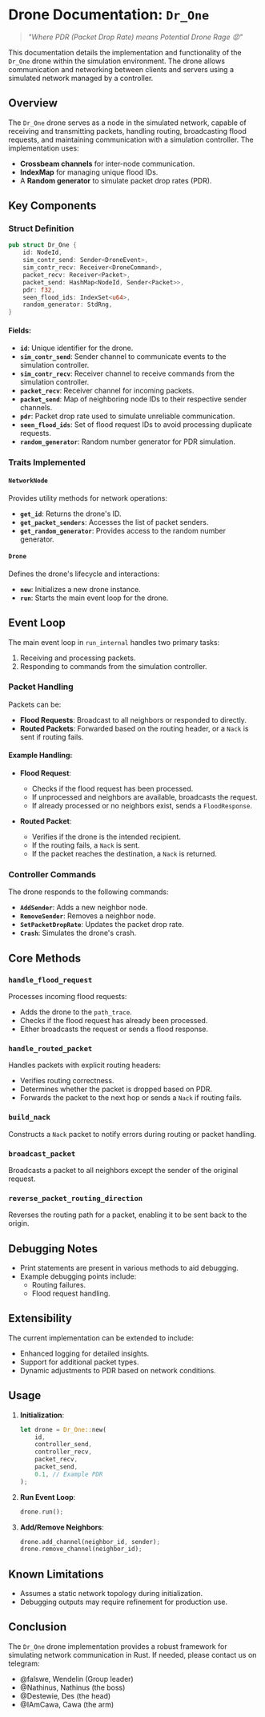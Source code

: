 # Drone Documentation: `Dr_One`
> <em>"Where PDR (Packet Drop Rate) means Potential Drone Rage 😡"</em>

This documentation details the implementation and functionality of the `Dr_One` drone within the simulation environment. The drone allows communication and networking between clients and servers using a simulated network managed by a controller.

## Overview
The `Dr_One` drone serves as a node in the simulated network, capable of receiving and transmitting packets, handling routing, broadcasting flood requests, and maintaining communication with a simulation controller. The implementation uses:

- **Crossbeam channels** for inter-node communication.
- **IndexMap** for managing unique flood IDs.
- A **Random generator** to simulate packet drop rates (PDR).

## Key Components

### Struct Definition

```rust
pub struct Dr_One {
    id: NodeId,
    sim_contr_send: Sender<DroneEvent>,
    sim_contr_recv: Receiver<DroneCommand>,
    packet_recv: Receiver<Packet>,
    packet_send: HashMap<NodeId, Sender<Packet>>,
    pdr: f32,
    seen_flood_ids: IndexSet<u64>,
    random_generator: StdRng,
}
```

#### Fields:
- **`id`**: Unique identifier for the drone.
- **`sim_contr_send`**: Sender channel to communicate events to the simulation controller.
- **`sim_contr_recv`**: Receiver channel to receive commands from the simulation controller.
- **`packet_recv`**: Receiver channel for incoming packets.
- **`packet_send`**: Map of neighboring node IDs to their respective sender channels.
- **`pdr`**: Packet drop rate used to simulate unreliable communication.
- **`seen_flood_ids`**: Set of flood request IDs to avoid processing duplicate requests.
- **`random_generator`**: Random number generator for PDR simulation.

### Traits Implemented

#### `NetworkNode`
Provides utility methods for network operations:
- **`get_id`**: Returns the drone's ID.
- **`get_packet_senders`**: Accesses the list of packet senders.
- **`get_random_generator`**: Provides access to the random number generator.

#### `Drone`
Defines the drone's lifecycle and interactions:
- **`new`**: Initializes a new drone instance.
- **`run`**: Starts the main event loop for the drone.

## Event Loop

The main event loop in `run_internal` handles two primary tasks:
1. Receiving and processing packets.
2. Responding to commands from the simulation controller.

### Packet Handling
Packets can be:
- **Flood Requests**: Broadcast to all neighbors or responded to directly.
- **Routed Packets**: Forwarded based on the routing header, or a `Nack` is sent if routing fails.

#### Example Handling:
- **Flood Request**:
  - Checks if the flood request has been processed.
  - If unprocessed and neighbors are available, broadcasts the request.
  - If already processed or no neighbors exist, sends a `FloodResponse`.

- **Routed Packet**:
  - Verifies if the drone is the intended recipient.
  - If the routing fails, a `Nack` is sent.
  - If the packet reaches the destination, a `Nack` is returned.

### Controller Commands
The drone responds to the following commands:
- **`AddSender`**: Adds a new neighbor node.
- **`RemoveSender`**: Removes a neighbor node.
- **`SetPacketDropRate`**: Updates the packet drop rate.
- **`Crash`**: Simulates the drone's crash.

## Core Methods

### `handle_flood_request`
Processes incoming flood requests:
- Adds the drone to the `path_trace`.
- Checks if the flood request has already been processed.
- Either broadcasts the request or sends a flood response.

### `handle_routed_packet`
Handles packets with explicit routing headers:
- Verifies routing correctness.
- Determines whether the packet is dropped based on PDR.
- Forwards the packet to the next hop or sends a `Nack` if routing fails.

### `build_nack`
Constructs a `Nack` packet to notify errors during routing or packet handling.

### `broadcast_packet`
Broadcasts a packet to all neighbors except the sender of the original request.

### `reverse_packet_routing_direction`
Reverses the routing path for a packet, enabling it to be sent back to the origin.

## Debugging Notes
- Print statements are present in various methods to aid debugging.
- Example debugging points include:
  - Routing failures.
  - Flood request handling.

## Extensibility
The current implementation can be extended to include:
- Enhanced logging for detailed insights.
- Support for additional packet types.
- Dynamic adjustments to PDR based on network conditions.

## Usage

1. **Initialization**:
   ```rust
   let drone = Dr_One::new(
       id,
       controller_send,
       controller_recv,
       packet_recv,
       packet_send,
       0.1, // Example PDR
   );
   ```

2. **Run Event Loop**:
   ```rust
   drone.run();
   ```

3. **Add/Remove Neighbors**:
   ```rust
   drone.add_channel(neighbor_id, sender);
   drone.remove_channel(neighbor_id);
   ```

## Known Limitations
- Assumes a static network topology during initialization.
- Debugging outputs may require refinement for production use.

## Conclusion
The `Dr_One` drone implementation provides a robust framework for simulating network communication in Rust. If needed, please contact us on telegram:
- @falswe, Wendelin (Group leader)
- @Nathinus, Nathinus (the boss)
- @Destewie, Des (the head)
- @IAmCawa, Cawa (the arm)
